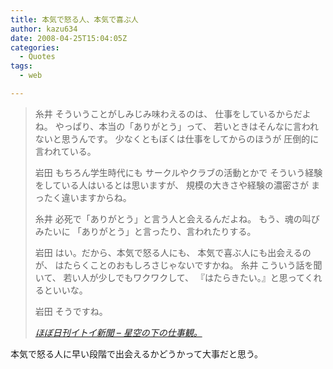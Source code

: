 ```yaml
---
title: 本気で怒る人、本気で喜ぶ人
author: kazu634
date: 2008-04-25T15:04:05Z
categories:
  - Quotes
tags:
  - web

---
```

<div class="section">
<blockquote title="ほぼ日刊イトイ新聞 - 星空の下の仕事観。" cite="http://www.1101.com/job_study/iwata/2008-04-21.html">
<p>
      糸井 そういうことがしみじみ味わえるのは、 仕事をしているからだよね。 やっぱり、本当の「ありがとう」って、 若いときはそんなに言われないと思うんです。 少なくともぼくは仕事をしてからのほうが 圧倒的に言われている。
</p>
    
<p>
      岩田 もちろん学生時代にも サークルやクラブの活動とかで そういう経験をしている人はいるとは思いますが、 規模の大きさや経験の濃密さが まったく違いますからね。
</p>
    
<p>
      糸井 必死で「ありがとう」と言う人と会えるんだよね。 もう、魂の叫びみたいに 「ありがとう」と言ったり、言われたりする。
</p>
    
<p>
      岩田 はい。だから、本気で怒る人にも、 本気で喜ぶ人にも出会えるのが、 はたらくことのおもしろさじゃないですかね。 糸井 こういう話を聞いて、 若い人が少しでもワクワクして、 『はたらきたい。』と思ってくれるといいな。
</p>
    
<p>
      岩田 そうですね。
</p>
    
<p>
<cite><a href="http://www.1101.com/job_study/iwata/2008-04-21.html" onclick="__gaTracker('send', 'event', 'outbound-article', 'http://www.1101.com/job_study/iwata/2008-04-21.html', 'ほぼ日刊イトイ新聞 &#8211; 星空の下の仕事観。');" target="_blank">ほぼ日刊イトイ新聞 &#8211; 星空の下の仕事観。</a></cite>
</p>
</blockquote>
  
<p>
    本気で怒る人に早い段階で出会えるかどうかって大事だと思う。
</p>
</div>
